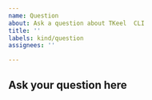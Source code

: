 ```yaml
---
name: Question
about: Ask a question about TKeel  CLI
title: ''
labels: kind/question
assignees: ''

---
```

## Ask your question here
